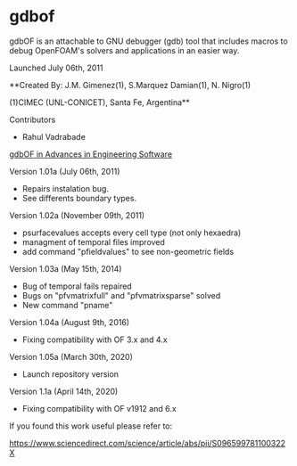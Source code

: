 # gdbof

gdbOF is an attachable to GNU debugger (gdb) tool that includes macros to debug OpenFOAM's solvers and applications in an easier way.

Launched July 06th, 2011

**Created By:
J.M. Gimenez(1), S.Marquez Damian(1), N. Nigro(1)

(1)CIMEC (UNL-CONICET), Santa Fe, Argentina**

Contributors

* Rahul Vadrabade

[gdbOF in Advances in Engineering Software](https://doi.org/10.1016/j.advengsoft.2011.12.006)

Version 1.01a (July 06th, 2011)

* Repairs instalation bug.
* See differents boundary types.

Version 1.02a (November 09th, 2011)

* psurfacevalues accepts every cell type (not only hexaedra)
* managment of temporal files improved
* add command "pfieldvalues" to see non-geometric fields

Version 1.03a (May 15th, 2014)

* Bug of temporal fails repaired
* Bugs on "pfvmatrixfull" and "pfvmatrixsparse" solved
* New command "pname"

Version 1.04a (August 9th, 2016)

* Fixing compatibility with OF 3.x and 4.x

Version 1.05a (March 30th, 2020)

* Launch repository version

Version 1.1a (April 14th, 2020)

* Fixing compatibility with OF v1912 and 6.x

If you found this work useful please refer to:

https://www.sciencedirect.com/science/article/abs/pii/S096599781100322X